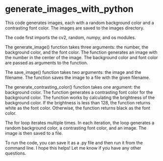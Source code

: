 # generate_images_with_python

This code generates images, each with a random background color and a contrasting font color. The images are saved to the images directory.

The code first imports the cv2, random, numpy, and os modules. 

The generate_image() function takes three arguments: the number, the background color, and the font color. The function generates an image with the number in the center of the image. The background color and font color are passed as arguments to the function.

The save_image() function takes two arguments: the image and the filename. The function saves the image to a file with the given filename.

The generate_contrasting_color() function takes one argument: the background color. The function generates a contrasting font color for the background color. The function works by calculating the brightness of the background color. If the brightness is less than 128, the function returns white as the font color. Otherwise, the function returns black as the font color.

The for loop iterates multiple times. In each iteration, the loop generates a random background color, a contrasting font color, and an image. The image is then saved to a file.

To run the code, you can save it as a .py file and then run it from the command line.
I hope this helps! Let me know if you have any other questions.
